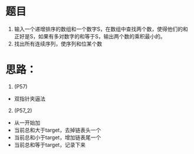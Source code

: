 # 题目
1. 输入一个递增排序的数组和一个数字S，在数组中查找两个数，使得他们的和正好是S，如果有多对数字的和等于S，输出两个数的乘积最小的。
2. 找出所有连续序列，使序列和位某个数
# 思路：
1. (P57)
- 双指针夹逼法
2. (P57_2)
- 从一开始加
- 当前总和大于target，去掉链表头一个
- 当前总和小于target，增加链表尾一个
- 当前总和等于target，记录下来